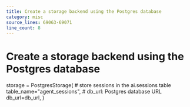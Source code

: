 ```yaml
---
title: Create a storage backend using the Postgres database
category: misc
source_lines: 69063-69071
line_count: 8
---
```


# Create a storage backend using the Postgres database
storage = PostgresStorage(
    # store sessions in the ai.sessions table
    table_name="agent_sessions",
    # db_url: Postgres database URL
    db_url=db_url,
)

